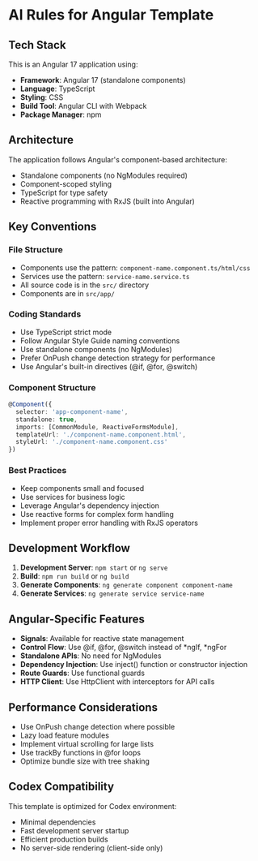 # AI Rules for Angular Template

## Tech Stack

This is an Angular 17 application using:
- **Framework**: Angular 17 (standalone components)
- **Language**: TypeScript
- **Styling**: CSS
- **Build Tool**: Angular CLI with Webpack
- **Package Manager**: npm

## Architecture

The application follows Angular's component-based architecture:
- Standalone components (no NgModules required)
- Component-scoped styling
- TypeScript for type safety
- Reactive programming with RxJS (built into Angular)

## Key Conventions

### File Structure
- Components use the pattern: `component-name.component.ts/html/css`
- Services use the pattern: `service-name.service.ts`
- All source code is in the `src/` directory
- Components are in `src/app/`

### Coding Standards
- Use TypeScript strict mode
- Follow Angular Style Guide naming conventions
- Use standalone components (no NgModules)
- Prefer OnPush change detection strategy for performance
- Use Angular's built-in directives (@if, @for, @switch)

### Component Structure
```typescript
@Component({
  selector: 'app-component-name',
  standalone: true,
  imports: [CommonModule, ReactiveFormsModule],
  templateUrl: './component-name.component.html',
  styleUrl: './component-name.component.css'
})
```

### Best Practices
- Keep components small and focused
- Use services for business logic
- Leverage Angular's dependency injection
- Use reactive forms for complex form handling
- Implement proper error handling with RxJS operators

## Development Workflow

1. **Development Server**: `npm start` or `ng serve`
2. **Build**: `npm run build` or `ng build`
3. **Generate Components**: `ng generate component component-name`
4. **Generate Services**: `ng generate service service-name`

## Angular-Specific Features

- **Signals**: Available for reactive state management
- **Control Flow**: Use @if, @for, @switch instead of *ngIf, *ngFor
- **Standalone APIs**: No need for NgModules
- **Dependency Injection**: Use inject() function or constructor injection
- **Route Guards**: Use functional guards
- **HTTP Client**: Use HttpClient with interceptors for API calls

## Performance Considerations

- Use OnPush change detection where possible
- Lazy load feature modules
- Implement virtual scrolling for large lists
- Use trackBy functions in @for loops
- Optimize bundle size with tree shaking

## Codex Compatibility

This template is optimized for Codex environment:
- Minimal dependencies
- Fast development server startup
- Efficient production builds
- No server-side rendering (client-side only)